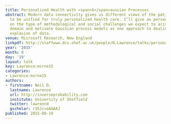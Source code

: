 ```yaml
---
title: Personalized Health with <span>G</span>aussian Processes
abstract: Modern data connectivity gives us different views of the patient which need
  to be unified for truly personalized health care. I’ll give an personal perspective
  on the type of methodological and social challenges we expect to arise in this this
  domain and motivate Gaussian process models as one approach to dealing with the
  explosion of data.
venue: Microsoft Research, New England
linkpdf: http://staffwww.dcs.shef.ac.uk/people/N.Lawrence/talks/personalized_msne15.pdf
year: '2015'
month: 8
day: '19'
layout: talk
key: Lawrence:msrne15
categories:
- Lawrence:msrne15
authors:
- firstname: Neil D.
  lastname: Lawrence
  url: http://inverseprobability.com
  institute: University of Sheffield
  twitter: lawrennd
  gscholar: r3SJcvoAAAAJ
published: 2015-08-19
---
```

